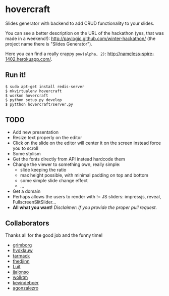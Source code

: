 hovercraft
==========

Slides generator with backend to add CRUD functionality to your slides.

You can see a better description on the URL of the hackathon (yes, that was made in a weekend!): http://paylogic.github.com/winter-hackathon/ (the project name there is "Slides Generator").

Here you can find a really crappy `pow(alpha, 2)`: http://nameless-spire-1402.herokuapp.com/.


Run it!
-------

    $ sudo apt-get install redis-server
    $ mkvirtualenv hovercraft
    $ workon hovercraft
    $ python setup.py develop
    $ pytthon hovercraft/server.py


TODO
----

* Add new presentation
* Resize text properly on the editor
* Click on the slide on the editor will center it on the screen instead force you to scroll
* Some stylism
* Get the fonts directly from API instead hardcode them
* Change the viewer to something own, really simple:
    * slide keeping the ratio
    * max height possible, with minimal padding on top and bottom
    * some simple slide change effect
    * ...
* Get a domain
* Perhaps allows the users to render with != JS sliders: impressjs, reveal, FullscreenSlitSlider...
* **All what you want!** *Disclaimer: If you provide the proper pull request*.


Collaborators
-------------

Thanks all for the good job and the funny time!

* [grimborg](http://github.com/grimborg)
* [hvdklauw](http://github.com/hvdklauw)
* [tarmack](http://github.com/tarmack)
* [thedjinn](http://github.com/thedjinn)
* [Luit](http://github.com/Luit)
* [jjalonso](http://github.com/jjalonso)
* [wolktm](http://github.com/wolktm)
* [kevindeboer](http://github.com/kevindeboer)
* [agonzalezro](http://github.com/agonzalezro)
